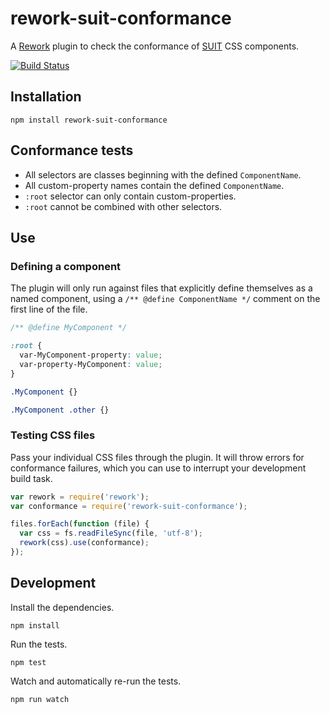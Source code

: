 # rework-suit-conformance

A [Rework](https://github.com/reworkcss/rework) plugin to check the conformance
of [SUIT](https://github.com/suitcss/suit) CSS components.

[![Build Status](https://secure.travis-ci.org/suitcss/rework-suit-conformance.png?branch=master)](http://travis-ci.org/suitcss/rework-suit-conformance)

## Installation

```
npm install rework-suit-conformance
```

## Conformance tests

* All selectors are classes beginning with the defined `ComponentName`.
* All custom-property names contain the defined `ComponentName`.
* `:root` selector can only contain custom-properties.
* `:root` cannot be combined with other selectors.

## Use

### Defining a component

The plugin will only run against files that explicitly define themselves as a
named component, using a `/** @define ComponentName */` comment on the first
line of the file.

```css
/** @define MyComponent */

:root {
  var-MyComponent-property: value;
  var-property-MyComponent: value;
}

.MyComponent {}

.MyComponent .other {}
```

### Testing  CSS files

Pass your individual CSS files through the plugin. It will throw errors for
conformance failures, which you can use to interrupt your development build
task.

```js
var rework = require('rework');
var conformance = require('rework-suit-conformance');

files.forEach(function (file) {
  var css = fs.readFileSync(file, 'utf-8');
  rework(css).use(conformance);
});
```

## Development

Install the dependencies.

```
npm install
```

Run the tests.

```
npm test
```

Watch and automatically re-run the tests.

```
npm run watch
```
